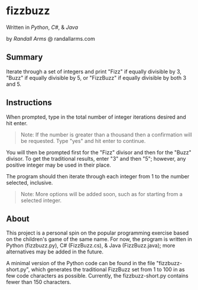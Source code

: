 # fizzbuzz
Written in *Python*, *C#*, & *Java*

by *Randall Arms* @ randallarms.com

## Summary
Iterate through a set of integers and print "Fizz" if equally divisible by 3, "Buzz" if equally divisible by 5, or "FizzBuzz" if equally divisible by both 3 and 5.

## Instructions
When prompted, type in the total number of integer iterations desired and hit enter.
> Note: If the number is greater than a thousand then a confirmation will be requested. Type "yes" and hit enter to continue.

You will then be prompted first for the "Fizz" divisor and then for the "Buzz" divisor. To get the traditional results, enter "3" and then "5"; however, any positive integer may be used in their place.

The program should then iterate through each integer from 1 to the number selected, inclusive.
> Note: More options will be added soon, such as for starting from a selected integer.

## About
This project is a personal spin on the popular programming exercise based on the children's game of the same name. For now, the program is written in Python (fizzbuzz.py), C# (FizzBuzz.cs), & Java (FizzBuzz.java); more alternatives may be added in the future.

A minimal version of the Python code can be found in the file "fizzbuzz-short.py", which generates the traditional FizzBuzz set from 1 to 100 in as few code characters as possible. Currently, the fizzbuzz-short.py contains fewer than 150 characters.